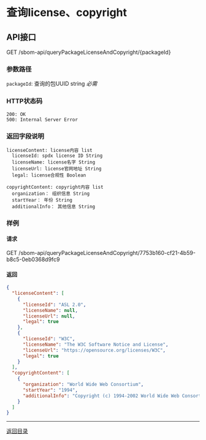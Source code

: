 <!--
project: "SBOM Service"
title: 查询软件包license、copyright详情
date: 2022-09-24  
maintainer: "ZXF"
comment: "" 
-->

# 查询license、copyright

## API接口

GET /sbom-api/queryPackageLicenseAndCopyright/{packageId}

### 参数路径

`packageId`: 查询的包UUID string  *必需*

### HTTP状态码

```text
200: OK
500: Internal Server Error
```

### 返回字段说明

```text
licenseContent: license内容 list
  licenseId: spdx license ID String
  licenseName: license名字 String
  licenseUrl: license官网地址 String
  legal: license合规性 Boolean

copyrightContent: copyright内容 list
  organization： 组织信息 String
  startYear： 年份 String
  additionalInfo： 其他信息 String
```

### 样例

#### 请求

GET /sbom-api/queryPackageLicenseAndCopyright/7753b160-cf21-4b59-b8c5-0eb0368d9fc9

#### 返回

```json
{
  "licenseContent": [
    {
      "licenseId": "ASL 2.0",
      "licenseName": null,
      "licenseUrl": null,
      "legal": true
    },
    {
      "licenseId": "W3C",
      "licenseName": "The W3C Software Notice and License",
      "licenseUrl": "https://opensource.org/licenses/W3C",
      "legal": true
    }
  ],
  "copyrightContent": [
    {
      "organization": "World Wide Web Consortium",
      "startYear": "1994",
      "additionalInfo": "Copyright (c) 1994-2002 World Wide Web Consortium, (Massachusetts Institute of Technology, Institut National de Recherche en Informatique et en Automatique, Keio University)"
    }
  ]
}
```

---

[返回目录](../../README.md)
